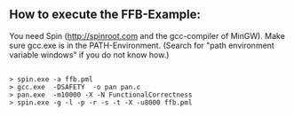 
## How to execute the FFB-Example:

You need Spin (http://spinroot.com and the gcc-compiler of MinGW). Make sure gcc.exe is in the PATH-Environment. (Search for "path environment variable windows" if you do not know how.)

##
```
> spin.exe -a ffb.pml
> gcc.exe  -DSAFETY  -o pan pan.c
> pan.exe  -m10000 -X -N FunctionalCorrectness
> spin.exe -g -l -p -r -s -t -X -u8000 ffb.pml
```